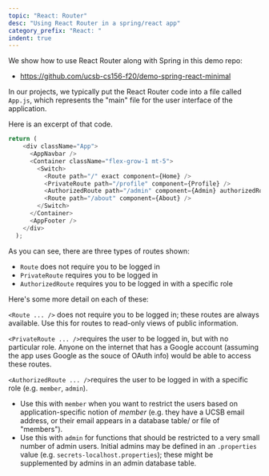 ```yaml
---
topic: "React: Router"
desc: "Using React Router in a spring/react app"
category_prefix: "React: "
indent: true
---
```


We show how to use React Router along with Spring in this demo repo:
* <https://github.com/ucsb-cs156-f20/demo-spring-react-minimal>

In our projects, we typically put the React Router code into a file called `App.js`, which represents the 
"main" file for the user interface of the application.

Here is an excerpt of that code.  
```javascript
return (
    <div className="App">
      <AppNavbar />
      <Container className="flex-grow-1 mt-5">
        <Switch>
          <Route path="/" exact component={Home} />
          <PrivateRoute path="/profile" component={Profile} />
          <AuthorizedRoute path="/admin" component={Admin} authorizedRoles={["admin"]}/>
          <Route path="/about" component={About} />
        </Switch>
      </Container>
      <AppFooter />
    </div>
  );
```

As you can see, there are three types of routes shown:

* `Route` does not require you to be logged in
* `PrivateRoute` requires you to be logged in
* `AuthorizedRoute` requires you to be logged in with a specific role

Here's some more detail on each of these:

`<Route ... />` does not require you to be logged in; these routes are always available.  Use this for routes to read-only views of public information.

`<PrivateRoute ... />`requires the user to be logged in, but with no particular role.   Anyone on the internet that has a Google account (assuming
  the app uses Google as the souce of OAuth info) would be able to access these routes.

`<AuthorizedRoute ... />`requires the user to be logged in with a specific role (e.g. `member`, `admin`).  

* Use this with `member` when you want to restrict the users
  based on application-specific notion of *member* (e.g. they have a UCSB email address, or their email appears in a database table/ or file of "members").
* Use this with `admin` for functions that should be restricted to a very small number of admin users.  Initial admins may be defined
  in an `.properties` value (e.g. `secrets-localhost.properties`); these might be supplemented by admins in an admin database table.
    
    
